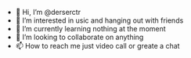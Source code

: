 - 👋 Hi, I’m @derserctr
- 👀 I’m interested in usic and hanging out with friends
- 🌱 I’m currently learning nothing at the moment
- 💞️ I’m looking to collaborate on anything
- 📫 How to reach me just video call or greate a chat

<!---
derserctr/derserctr is a ✨ special ✨ repository because its `README.md` (this file) appears on your GitHub profile.
You can click the Preview link to take a look at your changes.
--->
